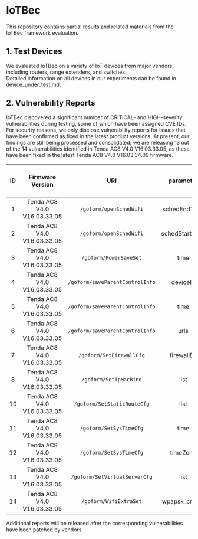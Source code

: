 # IoTBec

This repository contains partial results and related materials from the IoTBec framework evaluation.

## 1. Test Devices

We evaluated IoTBec on a variety of IoT devices from major vendors, including routers, range extenders, and switches.  
Detailed information on all devices in our experiments can be found in [device_under_test.md](https://github.com/IoTBec/Surveys/blob/main/device_under_test.md).

## 2. Vulnerability Reports

IoTBec discovered a significant number of CRITICAL- and HIGH-severity vulnerabilities during testing, some of which have been assigned CVE IDs. For security reasons, we only disclose vulnerability reports for issues that have been confirmed as fixed in the latest product versions. At present, our findings are still being processed and consolidated; we are releasing 13 out of the 14 vulnerabilities identified in Tenda AC8 V4.0 V16.03.33.05, as these have been fixed in the latest Tenda AC8 V4.0 V16.03.34.09 firmware.

|  ID  |      Firmware Version       |               URI               |   parameter    | vul_type | REAL Crash to device |     CVE ID     | CVSS3.x | newly discovered |
| :--: | :-------------------------: | :-----------------------------: | :------------: | :------: | :------------------: | :------------: | :-----: | :--------------: |
|  1   | Tenda AC8 V4.0 V16.03.33.05 |     `/goform/openSchedWifi`     |  schedEndTime  | Overflow |          1           | CVE-2024-57703 |   9.8   |        0         |
|  2   | Tenda AC8 V4.0 V16.03.33.05 |     `/goform/openSchedWifi`     | schedStartTime | Overflow |          1           | CVE-2024-57703 |   9.8   |        0         |
|  3   | Tenda AC8 V4.0 V16.03.33.05 |     `/goform/PowerSaveSet`      |      time      | Overflow |          1           | CVE-2023-40893 |   9.8   |        0         |
|  4   | Tenda AC8 V4.0 V16.03.33.05 | `/goform/saveParentControlInfo` |    deviceId    | Overflow |          1           | CVE-2023-33671 |   9.8   |        0         |
|  5   | Tenda AC8 V4.0 V16.03.33.05 | `/goform/saveParentControlInfo` |      time      | Overflow |          1           | CVE-2024-10123 |   8.8   |        0         |
|  6   | Tenda AC8 V4.0 V16.03.33.05 | `/goform/saveParentControlInfo` |      urls      | Overflow |          1           | no CVE assigned|         |                  |
|  7   | Tenda AC8 V4.0 V16.03.33.05 |    `/goform/SetFirewallCfg`     |   firewallEn   | Overflow |          1           | CVE-2023-40891 |   9.8   |        0         |
|  8   | Tenda AC8 V4.0 V16.03.33.05 |     `/goform/SetIpMacBind`      |      list      | Overflow |          1           | CVE-2025-1853  |   9.8   |        0         |
|  10  | Tenda AC8 V4.0 V16.03.33.05 |   `/goform/SetStaticRouteCfg`   |      list      | Overflow |          1           | CVE-2023-40894 |   9.8   |        0         |
|  11  | Tenda AC8 V4.0 V16.03.33.05 |     `/goform/SetSysTimeCfg`     |      time      | Overflow |          1           | CVE-2025-5798  |   8.8   |        1         |
|  12  | Tenda AC8 V4.0 V16.03.33.05 |     `/goform/SetSysTimeCfg`     |    timeZone    | Overflow |          1           | CVE-2023-40898 |   9.8   |        0         |
|  13  | Tenda AC8 V4.0 V16.03.33.05 |  `/goform/SetVirtualServerCfg`  |      list      | Overflow |          1           | CVE-2023-40895 |   9.8   |        0         |
|  14  | Tenda AC8 V4.0 V16.03.33.05 |     `/goform/WifiExtraSet`      | wpapsk_crypto  | Overflow |          1           | CVE-2025-5799  |   8.8   |        1         |

Additional reports will be released after the corresponding vulnerabilities have been patched by vendors.
